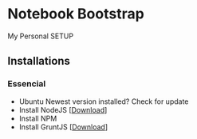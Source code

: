 # Notebook Bootstrap

My Personal SETUP

## Installations

### Essencial

* Ubuntu Newest version installed? Check for update
* Install NodeJS [[Download](http://nodejs.org/download/)]
* Install NPM
* Install GruntJS [[Download](http://gruntjs.com/getting-started#installing-the-cli)]
